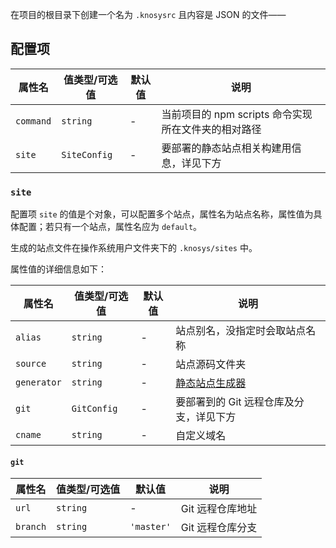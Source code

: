 在项目的根目录下创建一个名为 `.knosysrc` 且内容是 JSON 的文件——

## 配置项

| 属性名 | 值类型/可选值 | 默认值 | 说明 |
| --- | --- | --- | --- |
| `command` | `string` | - | 当前项目的 npm scripts 命令实现所在文件夹的相对路径 |
| `site` | `SiteConfig` | - | 要部署的静态站点相关构建用信息，详见下方 |

### `site`

配置项 `site` 的值是个对象，可以配置多个站点，属性名为站点名称，属性值为具体配置；若只有一个站点，属性名应为 `default`。

生成的站点文件在操作系统用户文件夹下的 `.knosys/sites` 中。

属性值的详细信息如下：

| 属性名 | 值类型/可选值 | 默认值 | 说明 |
| --- | --- | --- | --- |
| `alias` | `string` | - | 站点别名，没指定时会取站点名称 |
| `source` | `string` | - | 站点源码文件夹 |
| `generator` | `string` | - | [静态站点生成器](https://jamstack.org/generators/) |
| `git` | `GitConfig` | - | 要部署到的 Git 远程仓库及分支，详见下方 |
| `cname` | `string` | - | 自定义域名 |

#### `git`

| 属性名 | 值类型/可选值 | 默认值 | 说明 |
| --- | --- | --- | --- |
| `url` | `string` | - | Git 远程仓库地址 |
| `branch` | `string` | `'master'` | Git 远程仓库分支 |
